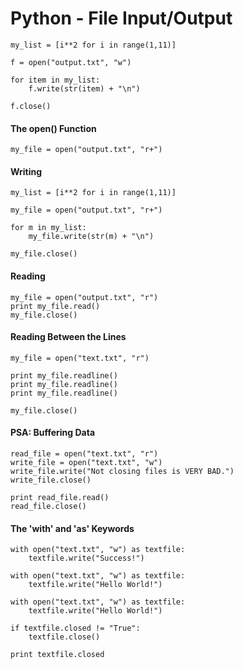 # Python - File Input/Output

```
my_list = [i**2 for i in range(1,11)]

f = open("output.txt", "w")

for item in my_list:
    f.write(str(item) + "\n")

f.close()
```

#### The open() Function

```
my_file = open("output.txt", "r+")
```

#### Writing

```
my_list = [i**2 for i in range(1,11)]

my_file = open("output.txt", "r+")

for m in my_list:
    my_file.write(str(m) + "\n")
    
my_file.close()
```

#### Reading

```
my_file = open("output.txt", "r")
print my_file.read()
my_file.close()
```

#### Reading Between the Lines

```
my_file = open("text.txt", "r")

print my_file.readline()
print my_file.readline()
print my_file.readline()

my_file.close()
```

#### PSA: Buffering Data

```
read_file = open("text.txt", "r")
write_file = open("text.txt", "w")
write_file.write("Not closing files is VERY BAD.")
write_file.close()

print read_file.read()
read_file.close()
```

#### The 'with' and 'as' Keywords
```
with open("text.txt", "w") as textfile:
	textfile.write("Success!")
```	

```
with open("text.txt", "w") as textfile:
	textfile.write("Hello World!")
```

```
with open("text.txt", "w") as textfile:
	textfile.write("Hello World!")
	
if textfile.closed != "True":
    textfile.close()
    
print textfile.closed
```